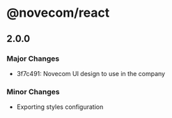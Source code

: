 # @novecom/react

## 2.0.0

### Major Changes

- 3f7c491: Novecom UI design to use in the company

### Minor Changes

- Exporting styles configuration
